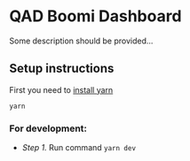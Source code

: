 QAD Boomi Dashboard
===================

Some description should be provided...

Setup instructions
------------------

First you need to [install yarn](https://yarnpkg.com/en/docs/install)

```
yarn
```

### For development:

* *Step 1.* Run command `yarn dev`
